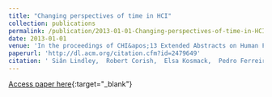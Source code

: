 ```yaml
---
title: "Changing perspectives of time in HCI"
collection: publications
permalink: /publication/2013-01-01-Changing-perspectives-of-time-in-HCI
date: 2013-01-01
venue: 'In the proceedings of CHI&apos;13 Extended Abstracts on Human Factors in Computing Systems'
paperurl: 'http://dl.acm.org/citation.cfm?id=2479649'
citation: ' Siân Lindley,  Robert Corish,  Elsa Kosmack,  Pedro Ferreira,  Vygandas Simbelis, &quot;Changing perspectives of time in HCI.&quot; In the proceedings of CHI&amp;apos;13 Extended Abstracts on Human Factors in Computing Systems, 2013.'
---
```

[Access paper here](http://dl.acm.org/citation.cfm?id=2479649){:target="_blank"}
